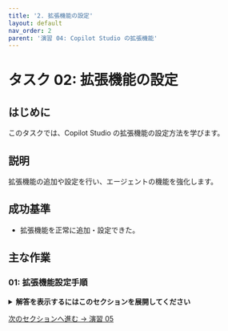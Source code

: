 ```yaml
---
title: '2. 拡張機能の設定'
layout: default
nav_order: 2
parent: '演習 04: Copilot Studio の拡張機能'
---
```


# タスク 02: 拡張機能の設定

## はじめに

このタスクでは、Copilot Studio の拡張機能の設定方法を学びます。

## 説明

拡張機能の追加や設定を行い、エージェントの機能を強化します。

## 成功基準

- 拡張機能を正常に追加・設定できた。

## 主な作業

### 01: 拡張機能設定手順

<details markdown="block">
  <summary><strong>解答を表示するにはこのセクションを展開してください</strong></summary>

1. 拡張機能管理画面を開きます。
1. 必要な拡張機能を追加し、設定します。

</details>

[次のセクションへ進む → 演習 05](../Ex05/Ex05.md)
